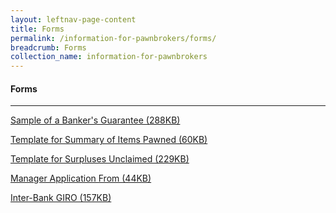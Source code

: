 ```yaml
---
layout: leftnav-page-content
title: Forms
permalink: /information-for-pawnbrokers/forms/
breadcrumb: Forms
collection_name: information-for-pawnbrokers
---
```



#### Forms
---

[Sample of a Banker's Guarantee (288KB)](/files/BGTemplate(revised2Apr2019).pdf)

[Template for Summary of Items Pawned (60KB)](/files/Summaryofitemspawned(version2.0)(1Jun2012)(1).xls)

[Template for Surpluses Unclaimed (229KB)](/files/Surplusesunclaimed(version2.0)(1Jun2012).xls)

[Manager Application From (44KB)](/files/page1(1).pdf)

[Inter-Bank GIRO (157KB)](/files/PB_03082017_GIROFORM(website_forms).pdf)
